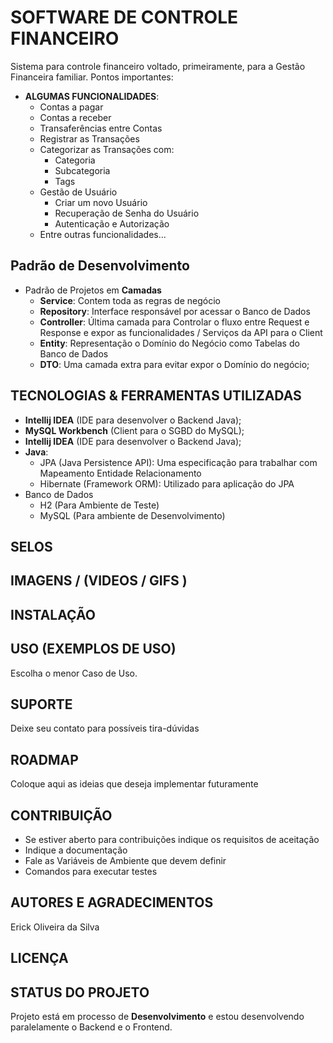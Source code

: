 # SOFTWARE DE CONTROLE FINANCEIRO

Sistema para controle financeiro voltado, primeiramente,
para a Gestão Financeira familiar. Pontos importantes:

- **ALGUMAS FUNCIONALIDADES**:
  - Contas a pagar
  - Contas a receber
  - Transaferências entre Contas
  - Registrar as Transações
  - Categorizar as Transações com:
    - Categoria
    - Subcategoria
    - Tags
  - Gestão de Usuário
    - Criar um novo Usuário
    - Recuperação de Senha do Usuário
    - Autenticação e Autorização
  - Entre outras funcionalidades...

## Padrão de Desenvolvimento
- Padrão de Projetos em **Camadas**
  - **Service**: Contem toda as regras de negócio
  - **Repository**: Interface responsável por acessar o Banco de Dados
  - **Controller**: Última camada para Controlar o fluxo entre Request e Response e expor as funcionalidades / Serviços da API para o Client
  - **Entity**: Representação o Domínio do Negócio como Tabelas do Banco de Dados
  - **DTO**: Uma camada extra para evitar expor o Domínio do negócio;

## TECNOLOGIAS & FERRAMENTAS UTILIZADAS
- **Intellij IDEA** (IDE para desenvolver o Backend Java);
- **MySQL Workbench** (Client para o SGBD do MySQL);
- **Intellij IDEA** (IDE para desenvolver o Backend Java);
- **Java**:
  - JPA (Java Persistence API): Uma especificação para trabalhar com Mapeamento Entidade Relacionamento
  - Hibernate (Framework ORM): Utilizado para aplicação do JPA
- Banco de Dados
  - H2 (Para Ambiente de Teste)
  - MySQL (Para ambiente de Desenvolvimento)

## SELOS

## IMAGENS / (VIDEOS / GIFS )

## INSTALAÇÃO

## USO (EXEMPLOS DE USO)

Escolha o menor Caso de Uso.

## SUPORTE

Deixe seu contato para possíveis tira-dúvidas

## ROADMAP

Coloque aqui as ideias que deseja implementar futuramente

## CONTRIBUIÇÃO

- Se estiver aberto para contribuições indique os requisitos de aceitação
- Indique a documentação
- Fale as Variáveis de Ambiente que devem definir
- Comandos para executar testes

## AUTORES E AGRADECIMENTOS
Erick Oliveira da Silva

## LICENÇA

## STATUS DO PROJETO
Projeto está em processo de **Desenvolvimento** e estou desenvolvendo paralelamente o Backend e o Frontend.
